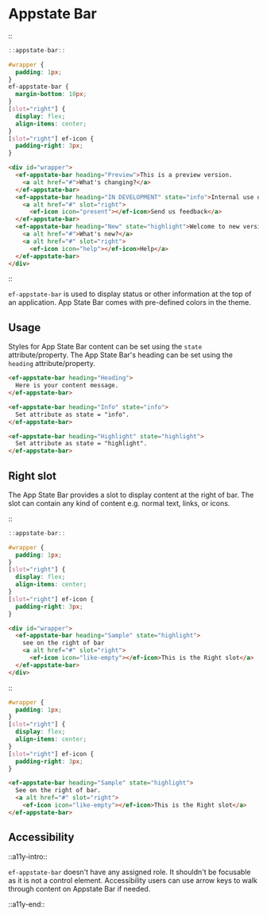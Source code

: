 
<!--
type: page
title: Appstate Bar
location: ./elements/appstate-bar
layout: default
-->

# Appstate Bar
::
```javascript
::appstate-bar::
```
```css
#wrapper {
  padding: 1px;
}
ef-appstate-bar {
  margin-bottom: 10px;
}
[slot="right"] {
  display: flex;
  align-items: center;
}
[slot="right"] ef-icon {
  padding-right: 3px;
}
```
```html
<div id="wrapper">
  <ef-appstate-bar heading="Preview">This is a preview version.
    <a alt href="#">What's changing?</a>
  </ef-appstate-bar>
  <ef-appstate-bar heading="IN DEVELOPMENT" state="info">Internal use only.
    <a alt href="#" slot="right">
      <ef-icon icon="present"></ef-icon>Send us feedback</a>
  </ef-appstate-bar>
  <ef-appstate-bar heading="New" state="highlight">Welcome to new version.
    <a alt href="#">What's new?</a>
    <a alt href="#" slot="right">
      <ef-icon icon="help"></ef-icon>Help</a>
  </ef-appstate-bar>
</div>
```
::

`ef-appstate-bar` is used to display status or other information at the top of an application. App State Bar comes with pre-defined colors in the theme.

## Usage
Styles for App State Bar content can be set using the `state` attribute/property. The App State Bar's heading can be set using the `heading` attribute/property.

```html
<ef-appstate-bar heading="Heading">
  Here is your content message.
</ef-appstate-bar>

<ef-appstate-bar heading="Info" state="info">
  Set attribute as state = "info".
</ef-appstate-bar>

<ef-appstate-bar heading="Highlight" state="highlight">
  Set attribute as state = "highlight".
</ef-appstate-bar>
```

## Right slot
The App State Bar provides a slot to display content at the right of bar. The slot can contain any kind of content e.g. normal text, links, or icons.

::
```javascript
::appstate-bar::
```
```css
#wrapper {
  padding: 1px;
}
[slot="right"] {
  display: flex;
  align-items: center;
}
[slot="right"] ef-icon {
  padding-right: 3px;
}
```
```html
<div id="wrapper">
  <ef-appstate-bar heading="Sample" state="highlight">
    see on the right of bar
    <a alt href="#" slot="right">
      <ef-icon icon="like-empty"></ef-icon>This is the Right slot</a>
  </ef-appstate-bar>
</div>
```
::

```css
#wrapper {
  padding: 1px;
}
[slot="right"] {
  display: flex;
  align-items: center;
}
[slot="right"] ef-icon {
  padding-right: 3px;
}
```
```html
<ef-appstate-bar heading="Sample" state="highlight">
  See on the right of bar.
  <a alt href="#" slot="right">
    <ef-icon icon="like-empty"></ef-icon>This is the Right slot</a>
</ef-appstate-bar>
```

## Accessibility
::a11y-intro::

`ef-appstate-bar` doesn't have any assigned role. It shouldn't be focusable as it is not a control element. Accessibility users can use arrow keys to walk through content on Appstate Bar if needed.

::a11y-end::
